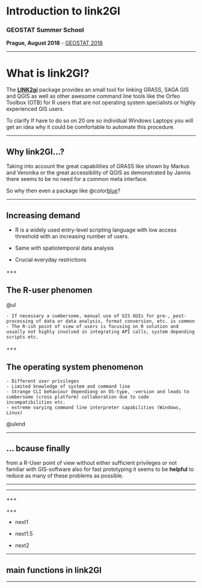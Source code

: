 # Introduction to link2GI

### GEOSTAT Summer School
**Prague, August 2018** - [GEOSTAT 2018](https://geostat-course.org/2018)

---

# What is link2GI?

The [**LINK2gi**](https://CRAN.R-project.org/package=link2GI) package provides an small tool for linking GRASS, SAGA GIS and QGIS as well as other awesome command line tools like the Orfeo Toolbox (OTB) for R users that are not operating system specialists or highly experienced GIS users. 

To clarify If have to do so on 20 ore so individual Windows Laptops you will get an idea why it could be comfortable to automate this procedure.


---
  
## Why link2GI...?

Taking into account the great capabilities of GRASS like shown by Markus and Veronika or the great accessibility of QGIS as demonstrated by Jannis there seems to be no need for a common meta interface. 

So why then even a package like @color[blue](**link2GI**)?

---

## Increasing demand

  - R is a widely used entry-level scripting language with low access threshold with an increasing number of users. 

  - Same with spatiotemporal data analysis 
  - Crucial everyday restrictions 

+++

## The R-user phenomen 
@ul
  

    - If necessary a cumbersome, manual use of GIS GUIs for pre-, post-processing of data or data analysis, format conversion, etc. is common 
    - The R-ish point of view of users is focusing on R solution and usually not highly involved in integrating API calls, system depending scripts etc. 

+++

## The operating system phenomenon
    - Different user privileges
    - Limited knowledge of system and command line
    - Strange CLI behaviour dependiong on OS-type, -version and leads to cumbersome (cross platform) collaboration due to code incompatibilities etc. 
    - extreme varying command line interpreter capabilities (Windows, Linux)

@ulend

--- 
## ... bcause finally 

from a R-User point of view without either sufficient privileges or not familiar with GIS-software also for fast prototyping it seems to be **helpful** to reduce as many of these problems as possible.

  


---


---

+++
  
  




+++
  
  - next1
  
  - next1.5

- next2
  
---
  
  ## main functions in link2GI
  
  
---
  
  

<!--- ?include=tgrass/link2gigeostat.md --->
